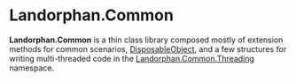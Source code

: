 # Landorphan.Common
**Landorphan.Common** is a thin class library composed mostly of extension methods for common scenarios, [DisposableObject](/api/Landorphan.Common.DisposableObject.html), and a few structures for writing multi-threaded code in the [Landorphan.Common.Threading](/api/Landorphan.Common.Threading.html)    namespace.
